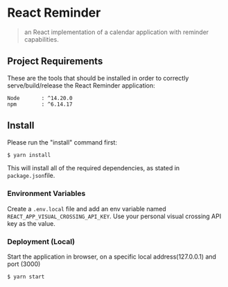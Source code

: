 # React Reminder

> an React implementation of a calendar application with reminder capabilities.

## Project Requirements

These are the tools that should be installed in order to correctly serve/build/release the React Reminder application:

    Node       : ^14.20.0
    npm        : ^6.14.17

## Install

Please run the "install" command first:

```sh
$ yarn install
```

This will install all of the required dependencies, as stated in `package.json`file.

### Environment Variables

Create a `.env.local` file and add an env variable named `REACT_APP_VISUAL_CROSSING_API_KEY`. Use your personal visual crossing API key as the value.

### Deployment (Local)

Start the application in browser, on a specific local address(127.0.0.1) and port (3000)

```sh
$ yarn start
```
